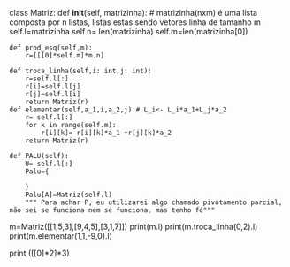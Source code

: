 
class Matriz:
    def __init__(self, matrizinha): # matrizinha(nxm) é uma lista composta por n listas, listas estas sendo vetores linha de tamanho m
        self.l=matrizinha
        self.n= len(matrizinha)
        self.m=len(matrizinha[0])
    
    def prod_esq(self,m):
        r=[[[0]*self.m]*m.n]
        
    def troca_linha(self,i: int,j: int):
        r=self.l[:]
        r[i]=self.l[j]
        r[j]=self.l[i]
        return Matriz(r)
    def elementar(self,a_1,i,a_2,j):# L_i<- L_i*a_1+L_j*a_2
        r= self.l[:]
        for k in range(self.m):
            r[i][k]= r[i][k]*a_1 +r[j][k]*a_2
        return Matriz(r)
     
    def PALU(self):
        U= self.l[:]
        Palu={
            
        }
        Palu[A]=Matriz(self.l)
        """ Para achar P, eu utilizarei algo chamado pivotamento parcial, não sei se funciona nem se funciona, mas tenho fé"""
        
m=Matriz([[1,5,3],[9,4,5],[3,1,7]])
print(m.l)
print(m.troca_linha(0,2).l)
print(m.elementar(1,1,-9,0).l)

print ([[0]*2]*3)

